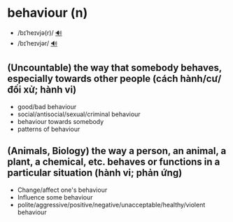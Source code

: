 # behaviour (n)

- /bɪˈheɪvjə(r)/ [🔊](https://www.oxfordlearnersdictionaries.com/media/english/uk_pron/b/beh/behav/behaviour__gb_2.mp3)
- /bɪˈheɪvjər/ [🔊](https://www.oxfordlearnersdictionaries.com/media/english/us_pron/b/beh/behav/behaviour__us_2.mp3)

## (Uncountable) the way that somebody behaves, especially towards other people (cách hành/cư/đối xử; hành vi)

- good/bad behaviour
- social/antisocial/sexual/criminal behaviour
- behaviour towards somebody
- patterns of behaviour

## (Animals, Biology) the way a person, an animal, a plant, a chemical, etc. behaves or functions in a particular situation (hành vi; phản ứng)

- Change/affect one's behaviour
- Influence some behaviour
- polite/aggressive/positive/negative/unacceptable/healthy/violent behaviour